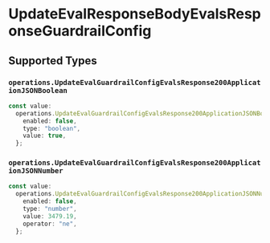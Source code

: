 # UpdateEvalResponseBodyEvalsResponseGuardrailConfig


## Supported Types

### `operations.UpdateEvalGuardrailConfigEvalsResponse200ApplicationJSONBoolean`

```typescript
const value:
  operations.UpdateEvalGuardrailConfigEvalsResponse200ApplicationJSONBoolean = {
    enabled: false,
    type: "boolean",
    value: true,
  };
```

### `operations.UpdateEvalGuardrailConfigEvalsResponse200ApplicationJSONNumber`

```typescript
const value:
  operations.UpdateEvalGuardrailConfigEvalsResponse200ApplicationJSONNumber = {
    enabled: false,
    type: "number",
    value: 3479.19,
    operator: "ne",
  };
```

